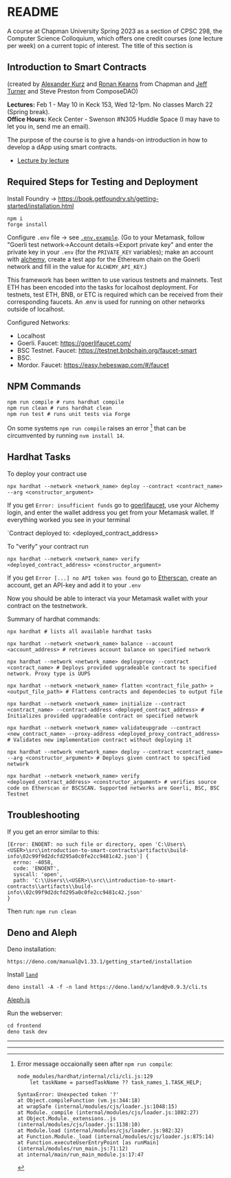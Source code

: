 # README

A course at Chapman University Spring 2023 as a section of CPSC 298, the Computer Science Colloquium, which offers one credit courses (one lecture per week) on a current topic of interest. The title of this section is

## Introduction to Smart Contracts

(created by [Alexander Kurz](https://www.chapman.edu/our-faculty/alexander-kurz) and [Ronan Kearns](https://www.linkedin.com/in/ronank/) from Chapman and [Jeff Turner](https://www.linkedin.com/in/composedao/) and Steve Preston from ComposeDAO)

**Lectures:** Feb 1 - May 10 in Keck 153, Wed 12-1pm. No classes March 22 (Spring break).  
**Office Hours:** Keck Center - Swenson #N305 Huddle Space (I may have to let you in, send me an email).  

The purpose of the course is to give a hands-on introduction in how to develop a dApp using smart contracts.

- [Lecture by lecture](lectures/lecture-by-lecture.md)

## Required Steps for Testing and Deployment

Install Foundry -> https://book.getfoundry.sh/getting-started/installation.html

```
npm i 
forge install 
```

Configure `.env` file -> see [`.env.example`](https://github.com/alexhkurz/introduction-to-smart-contracts/blob/main/.env.example). (Go to your Metamask, follow "Goerli test network->Account details->Export private key" and enter the private key in your `.env` (for the `PRIVATE_KEY` variables); make an account with [alchemy](https://www.alchemy.com/), create a test app for the Ethereum chain on the Goerli network and fill in the value for `ALCHEMY_API_KEY`.)

This framework has been written to use various testnets and mainnets. Test ETH has been encoded into the tasks for localhost deployment. For testnets, test ETH, BNB, or ETC is required which can be received from their corresponding faucets. An .env is used for running on other networks outside of localhost.

Configured Networks:

- Localhost
- Goerli. Faucet: https://goerlifaucet.com/
- BSC Testnet. Faucet: https://testnet.bnbchain.org/faucet-smart
- BSC.
- Mordor. Faucet: https://easy.hebeswap.com/#/faucet

## NPM Commands

```
npm run compile # runs hardhat compile
npm run clean # runs hardhat clean
npm run test # runs unit tests via Forge
```

On some systems `npm run compile` raises an error [^error] that can be circumvented by running `nvm install 14`.

## Hardhat Tasks

To deploy your contract use

```
npx hardhat --network <network_name> deploy --contract <contract_name> --arg <constructor_argument>
```

If you get `Error: insufficient funds` go to [goerlifaucet](https://goerlifaucet.com/), use your Alchemy login, and enter the wallet address you get from your Metamask wallet. If everything worked you see in your terminal

`Contract deployed to: <deployed_contract_address>    

To "verify" your contract run

```
npx hardhat --network <network_name> verify <deployed_contract_address> <constructor_argument>
```

If you get `Error [...] no API token was found` go to [Etherscan](https://etherscan.io/), create an account, get an API-key and add it to your `.env` 

Now you should be able to interact via your Metamask wallet with your contract on the testnetwork.

Summary of hardhat commands:

```
npx hardhat # lists all available hardhat tasks

npx hardhat --network <network_name> balance --account <account_address> # retrieves account balance on specified network

npx hardhat --network <network_name> deployproxy --contract <contract_name> # Deploys provided upgradeable contract to specified network. Proxy type is UUPS

npx hardhat --network <network_name> flatten <contract_file_path> > <output_file_path> # Flattens contracts and dependecies to output file

npx hardhat --network <network_name> initialize --contract <contract_name> --contract-address <deployed_contract_address> # Initializes provided upgradeable contract on specified network

npx hardhat --network <network_name> validateupgrade --contract <new_contract_name> --proxy-address <deployed_proxy_contract_address> # Validates new implementation contract without deploying it

npx hardhat --network <network_name> deploy --contract <contract_name> --arg <constructor_argument> # Deploys given contract to specified network

npx hardhat --network <network_name> verify <deployed_contract_address> <constructor_argument> # verifies source code on Etherscan or BSCSCAN. Supported networks are Goerli, BSC, BSC Testnet
```

## Troubleshooting

If you get an error similar to this:
```
[Error: ENOENT: no such file or directory, open 'C:\Users\<USER>\src\introduction-to-smart-contracts\artifacts\build-info\02c99f9d2dcfd295a0c0fe2cc9481c42.json'] {
  errno: -4058,
  code: 'ENOENT',
  syscall: 'open',
  path: 'C:\\Users\\<USER>\\src\\introduction-to-smart-contracts\\artifacts\\build-info\\02c99f9d2dcfd295a0c0fe2cc9481c42.json'
}
```
Then run: `npm run clean`

## Deno and Aleph

Deno installation:
```
https://deno.com/manual@v1.33.1/getting_started/installation
```

Install [`land`](https://deno.land/x/land@v0.9.3)
```
deno install -A -f -n land https://deno.land/x/land@v0.9.3/cli.ts
```

[Aleph.js](https://alephjs.vercel.app/docs)

Run the webserver:

```
cd frontend
deno task dev
```

---

---

[^error]: Error message occaionally seen after `npm run compile`:

    ```
    node_modules/hardhat/internal/cli/cli.js:129
        let taskName = parsedTaskName ?? task_names_1.TASK_HELP;
    
    SyntaxError: Unexpected token '?'
    at Object.compileFunction (vm.js:344:18)
    at wrapSafe (internal/modules/cjs/loader.js:1048:15)
    at Module._compile (internal/modules/cjs/loader.js:1082:27)
    at Object.Module._extensions..js (internal/modules/cjs/loader.js:1138:10)
    at Module.load (internal/modules/cjs/loader.js:982:32)
    at Function.Module._load (internal/modules/cjs/loader.js:875:14)
    at Function.executeUserEntryPoint [as runMain] (internal/modules/run_main.js:71:12)
    at internal/main/run_main_module.js:17:47
    ```
